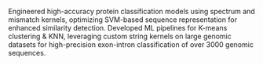 Engineered high-accuracy protein classification models using spectrum and mismatch kernels, optimizing SVM-based sequence representation for enhanced similarity detection. Developed ML pipelines for K-means clustering & KNN, leveraging custom string kernels on large genomic datasets for high-precision exon-intron classification of over 3000 genomic sequences.
